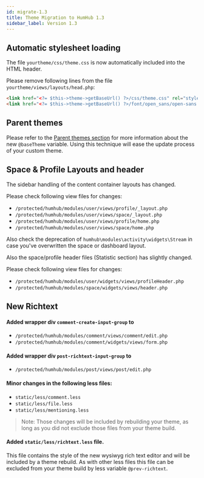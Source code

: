 ```yaml
---
id: migrate-1.3
title: Theme Migration to HumHub 1.3
sidebar_label: Version 1.3
---
```


## Automatic stylesheet loading

The file `yourtheme/css/theme.css` is now automatically included into the HTML header.

Please remove following lines from the file `yourtheme/views/layouts/head.php`:

```html
<link href="<?= $this->theme->getBaseUrl() ?>/css/theme.css" rel="stylesheet">
<link href="<?= $this->theme->getBaseUrl() ?>/font/open_sans/open-sans.css" rel="stylesheet">
```

## Parent themes

Please refer to the  [Parent themes section](css.md#parent-themes) for more information about the new `@baseTheme` variable.
Using this technique will ease the update process of your custom theme.

## Space & Profile Layouts and header

The sidebar handling of the content container layouts has changed.

Please check following view files for changes:

- `/protected/humhub/modules/user/views/profile/_layout.php`
- `/protected/humhub/modules/user/views/space/_layout.php`
- `/protected/humhub/modules/user/views/profile/home.php`
- `/protected/humhub/modules/user/views/space/home.php`

Also check the deprecation of `humhub\modules\activity\widgets\Stream` in case you've overwritten
the space or dashboard layout.

Also the space/profile header files (Statistic section) has slightly changed.

Please check following view files for changes:
- `/protected/humhub/modules/user/widgets/views/profileHeader.php`
- `/protected/humhub/modules/space/widgets/views/header.php`


## New Richtext

#### Added wrapper div `comment-create-input-group` to

 - `/protected/humhub/modules/comment/views/comment/edit.php`
 - `/protected/humhub/modules/comment/widgets/views/form.php`

#### Added wrapper div `post-richtext-input-group` to

 - `/protected/humhub/modules/post/views/post/edit.php`
 
#### Minor changes in the following less files:
 
  - `static/less/comment.less`
  - `static/less/file.less`
  - `static/less/mentioning.less`

> Note: Those changes will be included by rebuilding your theme, as long as you did not exclude those files from your theme build.

#### Added `static/less/richtext.less` file.

This file contains the style of the new wysiwyg rich text editor and will be included by a theme rebuild.
As with other less files this file can be excluded from your theme build by less variable `@prev-richtext`.
